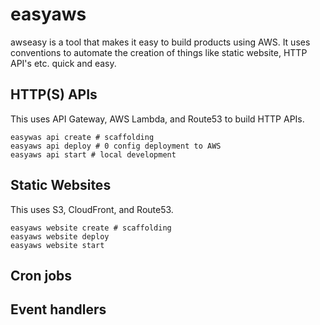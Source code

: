 # easyaws

awseasy is a tool that makes it easy to build products using AWS. It uses
conventions to automate the creation of things like static website,
HTTP API's etc. quick and easy.

## HTTP(S) APIs

This uses API Gateway, AWS Lambda, and Route53 to build HTTP APIs.

    easywas api create # scaffolding
    easyaws api deploy # 0 config deployment to AWS
    easyaws api start # local development

## Static Websites

This uses S3, CloudFront, and Route53.

    easyaws website create # scaffolding
    easyaws website deploy
    easyaws website start

## Cron jobs


## Event handlers
